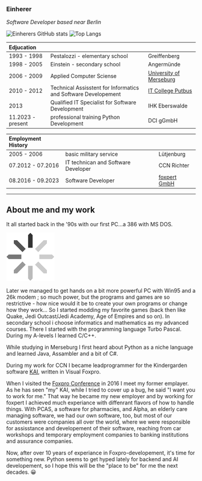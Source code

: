 ### Einherer
*Software Developer based near Berlin*


![Einherers GitHub stats](https://github-readme-stats.vercel.app/api?username=einherer&show_icons=true&theme=blue-green&rank_icon=github)
![Top Langs](https://github-readme-stats.vercel.app/api/top-langs/?username=einherer&theme=blue-green&layout=donut)

| Edjucation| | |
| :--- | :--- | :--- |
| 1993 - 1998 | Pestalozzi - elementary school | Greiffenberg   |
| 1998 - 2005 | Einstein - secondary school | Angermünde|
| 2006 - 2009 | Applied Computer Sciense | [University of Merseburg](hs-merseburg.de)| 
| 2010 - 2012 | Technical Assisstent for Informatics and Software Developement | [IT College Putbus](https://de.wikipedia.org/wiki/P%C3%A4dagogium_Putbus)   |
| 2013 | Qualified IT Specialist for Software Development | IHK Eberswalde   |
| 11.2023 - present | professional training Python Development | DCI gGmbH |

| Employment History | | |
| :--- | :--- | :--- |
| 2005 - 2006 | basic military service  | Lütjenburg |
| 07.2012 - 07.2016 | IT technican and Software Developer | CCN Richter |
| 08.2016 - 09.2023 | Software Developer | [foxpert GmbH](http://foxpert.com/) |

-------------
**About me and my work**
-------------
It all started back in the '90s with our first PC...a 386 with MS DOS.

![ ](https://github.com/einherer/einherer/blob/main/pics/idle.gif)

Later we managed to get hands on a bit more powerful PC with Win95 and a 26k modem ; so much power, but the programs and games are so restrictive - how nice would it be to create your own programs or change how they work...
So I started modding my favorite games (back then like Quake, Jedi Outcast/Jedi Academy, Age of Empires and so on). 
In secondary school i choose informatics and mathematics as my advanced courses.
There I started with the programming language Turbo Pascal. During my A-levels I learned C/C++.

While studying in Merseburg I first heard about Python as a niche language and learned Java, Assambler and a bit of C#.

During my work for CCN I became leadprogrammer for the Kindergarden software [KAI](https://www.kai.info/), written in Visual Foxpro.

When I visited the [Foxpro Conference](http://devcon.dfpug.de/) in 2016 I meet my former emplayer. As he has seen "my" KAI, while I tried to cover up a bug, he said "I want you to work for me." 
That way he became my new employer and by working for foxpert I achieved much experiance with diffenrant flavors of how to handle things. With PCAS, a software for pharmacies, and Alpha, an elderly care managing software, we had our own software, too, but most of our customers were companies all over the world, where we were responsible for assisstance and developement of their software, reaching from car workshops and temporary employment companies to banking institutions and assurance companies.

Now, after over 10 years of experiance in Foxpro-developement, it's time for something new.
Python seems to get hyped lately for backend and AI developement, so I hope this will be the "place to be" for me the next decades. 😀

